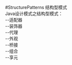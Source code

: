 #StructurePatterns 结构型模式  
Java设计模式之结构型模式：  
  --适配器  
  --装饰器  
  --代理  
  --外观  
  --桥接  
  --组合  
  --享元  